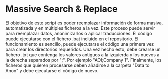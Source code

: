 # Massive Search & Replace
El objetivo de este script es poder reemplazar información de forma masiva, automatizada y en múltiples ficheros a la vez. Este proceso puede servir para reemplazar datos, anonimizarlos o aplicar traducciones. El código puede ejecutarse con el fichero .bat incluido en el repositorio. El funcionamiento es sencillo, puede ejecutarse el código una primera vez para crear los directorios requeridos. Una vez hecho esto, debe crearse un fichero .txt que contenga los valores antiguos a la izquierda y los nuevos a la derecha separados por ";". Por ejemplo "AOI;Company 1". Finalmente, los ficheros que quieren procesarse deben añadirse a la carpeta "Data to Anon" y debe ejecutarse el código de nuevo.
